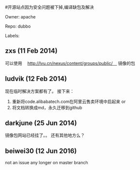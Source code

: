 #开源站点因为安全问题被下掉,编译缺包及解决

Owner: apache

Repo: dubbo

Labels: 

## zxs (11 Feb 2014)

可以使用　
http://lvu.cn/nexus/content/groups/public/　
镜像的包


## ludvik (12 Feb 2014)

现在临时解决方案都有了。
接下来：
1. 重新将code.alibabatech.com在阿里云售卖环境中启起来
or
2. 将文档转换成md，永久迁移到github


## darkjune (25 Jun 2014)

镜像包网站已经挂了。。  还有其他地方么？


## beiwei30 (12 Jun 2016)

not an issue any longer on master branch


